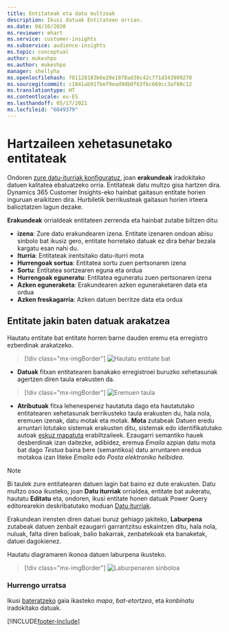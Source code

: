 ```yaml
---
title: Entitateak eta datu multzoak
description: Ikusi datuak Entitateen orrian.
ms.date: 04/16/2020
ms.reviewer: mhart
ms.service: customer-insights
ms.subservice: audience-insights
ms.topic: conceptual
author: mukeshpo
ms.author: mukeshpo
manager: shellyha
ms.openlocfilehash: f81128183b6e20e1078ad38c42c771d343909270
ms.sourcegitcommit: c1841ab91fbef9ead9db0f63fbc669cc3af80c12
ms.translationtype: HT
ms.contentlocale: eu-ES
ms.lasthandoff: 05/17/2021
ms.locfileid: "6049379"
---
```

# <a name="entities-in-audience-insights"></a>Hartzaileen xehetasunetako entitateak

Ondoren [zure datu-iturriak konfiguratuz](data-sources.md), joan **erakundeak** iradokitako datuen kalitatea ebaluatzeko orria. Entitateak datu multzo gisa hartzen dira. Dynamics 365 Customer Insights-eko hainbat gaitasun entitate horien inguruan eraikitzen dira. Hurbiletik berrikusteak gaitasun horien irteera balioztatzen lagun dezake.

**Erakundeak** orrialdeak entitateen zerrenda eta hainbat zutabe biltzen ditu:

- **izena**: Zure datu erakundearen izena. Entitate izenaren ondoan abisu sinbolo bat ikusiz gero, entitate horretako datuak ez dira behar bezala kargatu esan nahi du.
- **Iturria**: Entitateak irentsitako datu-iturri mota
- **Hurrengoak sortua**: Entitatea sortu zuen pertsonaren izena
- **Sortu**: Entitatea sortzearen eguna eta ordua
- **Hurrengoak eguneratu**: Entitatea eguneratu zuen pertsonaren izena
- **Azken eguneraketa**: Erakundearen azken eguneraketaren data eta ordua
- **Azken freskagarria**: Azken datuen berritze data eta ordua

## <a name="exploring-a-specific-entitys-data"></a>Entitate jakin baten datuak arakatzea

Hautatu entitate bat entitate horren barne dauden eremu eta erregistro ezberdinak arakatzeko.

> [!div class="mx-imgBorder"]
> ![Hautatu entitate bat](media/data-manager-entities-data.png "Hautatu entitatea")

- **Datuak** fitxan entitatearen banakako erregistroei buruzko xehetasunak agertzen diren taula erakusten da.

> [!div class="mx-imgBorder"]
> ![Eremuen taula](media/data-manager-entities-fields.PNG "Eremuen taula")

- **Atributuak** fitxa lehenespenez hautatuta dago eta hautatutako entitatearen xehetasunak berrikusteko taula erakusten du, hala nola, eremuen izenak, datu motak eta motak. **Mota** zutabeak Datuen eredu arruntari lotutako sistemak erakusten ditu, sistemak edo identifikatutako autoak [eskuz mapatuta](map-entities.md) erabiltzaileek. Ezaugarri semantiko hauek desberdinak izan daitezke, adibidez, eremua *Emaila* azpian datu mota bat dago *Testua* baina bere (semantikoa) datu arruntaren eredua motakoa izan liteke *Emaila* edo *Posta elektroniko helbidea*.

> [!NOTE]
> Bi taulek zure entitatearen datuen lagin bat baino ez dute erakusten. Datu multzo osoa ikusteko, joan **Datu iturriak** orrialdea, entitate bat aukeratu, hautatu **Editatu** eta, ondoren, ikusi entitate honen datuak Power Query editorearekin deskribatutako moduan [Datu iturriak](data-sources.md).

Erakundean irensten diren datuei buruz gehiago jakiteko, **Laburpena** zutabeak datuen zenbait ezaugarri garrantzitsu eskaintzen ditu, hala nola, nuluak, falta diren balioak, balio bakarrak, zenbatekoak eta banaketak, datuei dagokienez.

Hautatu diagramaren ikonoa datuen laburpena ikusteko.

> [!div class="mx-imgBorder"]
> ![Laburpenaren sinboloa](media/data-manager-entities-summary.png "Datuen laburpen-taula")

### <a name="next-step"></a>Hurrengo urratsa

Ikusi [bateratzeko](data-unification.md) gaia ikasteko *mapa*, *bat-etortzea*, eta *konbinatu* iradokitako datuak.


[!INCLUDE[footer-include](../includes/footer-banner.md)]
